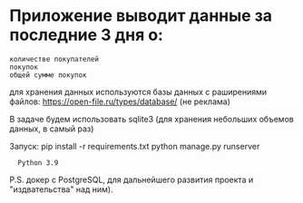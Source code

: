 # Приложение выводит данные за последние 3 дня o:

    количестве покупателей
    покупок
    общей сумме покупок
  
для хранения данных используются базы данных с раширениями файлов: https://open-file.ru/types/database/ (не реклама)

В задаче будем использовать sqlite3 (для хранения небольших объемов данных, в самый раз)

Запуск: 
      pip install -r requirements.txt
      python manage.py runserver

      Python 3.9

P.S. докер с PostgreSQL, для дальнейшего развития проекта и "издвательства" над ним).
